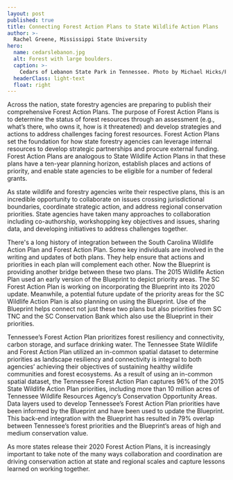 ```yaml
---
layout: post
published: true
title: Connecting Forest Action Plans to State Wildlife Action Plans
author: >-
  Rachel Greene, Mississippi State University
hero:
  name: cedarslebanon.jpg
  alt: Forest with large boulders.
  caption: >-
    Cedars of Lebanon State Park in Tennessee. Photo by Michael Hicks/Flickr. CC BY-ND 2.0.
  headerClass: light-text
  float: right
---
```

Across the nation, state forestry agencies are preparing to publish their comprehensive Forest Action Plans. The purpose of Forest Action Plans is to determine the status of forest resources through an assessment (e.g., what’s there, who owns it, how is it threatened) and develop strategies and actions to address challenges facing forest resources. Forest Action Plans set the foundation for how state forestry agencies can leverage internal resources to develop strategic partnerships and procure external funding. Forest Action Plans are analogous to State Wildlife Action Plans in that these plans have a ten-year planning horizon, establish places and actions of priority, and enable state agencies to be eligible for a number of federal grants.<!--more-->

As state wildlife and forestry agencies write their respective plans, this is an incredible opportunity to collaborate on issues crossing jurisdictional boundaries, coordinate strategic action, and address regional conservation priorities. State agencies have taken many approaches to collaboration including co-authorship, workshopping key objectives and issues, sharing data, and developing initiatives to address challenges together.

There's a long history of integration between the South Carolina Wildlife Action Plan and Forest Action Plan. Some key individuals are involved in the writing and updates of both plans. They help ensure that actions and priorities in each plan will complement each other. Now the Blueprint is providing another bridge between these two plans. The 2015 Wildlife Action Plan used an early version of the Blueprint to depict priority areas. The SC Forest Action Plan is working on incorporating the Blueprint into its 2020 update. Meanwhile, a potential future update of the priority areas for the SC Wildlife Action Plan is also planning on using the Blueprint. Use of the Blueprint helps connect not just these two plans but also priorities from SC TNC and the SC Conservation Bank which also use the Blueprint in their priorities.

Tennessee’s Forest Action Plan prioritizes forest resiliency and connectivity, carbon storage, and surface drinking water. The Tennessee State Wildlife and Forest Action Plan utilized an in-common spatial dataset to determine priorities as landscape resiliency and connectivity is integral to both agencies’ achieving their objectives of sustaining healthy wildlife communities and forest ecosystems. As a result of using an in-common spatial dataset, the Tennessee Forest Action Plan captures 96% of the 2015 State Wildlife Action Plan priorities, including more than 10 million acres of Tennessee Wildlife Resources Agency’s Conservation Opportunity Areas. Data layers used to develop Tennessee’s Forest Action Plan priorities have been informed by the Blueprint and have been used to update the Blueprint. This back-end integration with the Blueprint has resulted in 79% overlap between Tennessee’s forest priorities and the Blueprint’s areas of high and medium conservation value.

As more states release their 2020 Forest Action Plans, it is increasingly important to take note of the many ways collaboration and coordination are driving conservation action at state and regional scales and capture lessons learned on working together.
